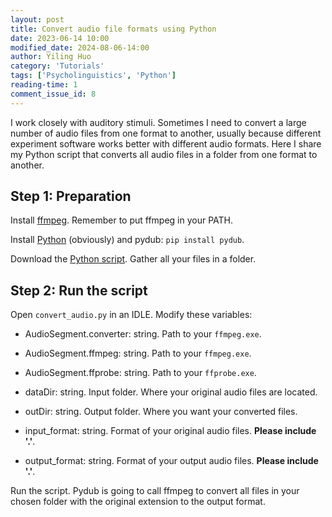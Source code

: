 ```yaml
---
layout: post
title: Convert audio file formats using Python
date: 2023-06-14 10:00
modified_date: 2024-08-06-14:00
author: Yiling Huo
category: 'Tutorials'
tags: ['Psycholinguistics', 'Python']
reading-time: 1
comment_issue_id: 8
---
```


I work closely with auditory stimuli. Sometimes I need to convert a large number of audio files from one format to another, usually because different experiment software works better with different audio formats. Here I share my Python script that converts all audio files in a folder from one format to another.

<!--excerpt-->

## Step 1: Preparation

Install [ffmpeg](https://ffmpeg.org/download.html). Remember to put ffmpeg in your PATH.

Install [Python](https://www.python.org/downloads/) (obviously) and pydub: `pip install pydub`. 

Download the <a href="https://gist.github.com/Yiling-Huo/08381aad8af9c227d8d1d4eab7fdeba2">Python script</a>.  Gather all your files in a folder. 

## Step 2: Run the script

Open `convert_audio.py` in an IDLE. Modify these variables: 

- AudioSegment.converter: string. Path to your `ffmpeg.exe`.
- AudioSegment.ffmpeg: string. Path to your `ffmpeg.exe`.
- AudioSegment.ffprobe: string. Path to your `ffprobe.exe`.

- dataDir: string. Input folder. Where your original audio files are located.
- outDir: string. Output folder. Where you want your converted files.
- input_format: string. Format of your original audio files. **Please include '.'**.
- output_format: string. Format of your output audio files. **Please include '.'**.

Run the script. Pydub is going to call ffmpeg to convert all files in your chosen folder with the original extension to the output format. 